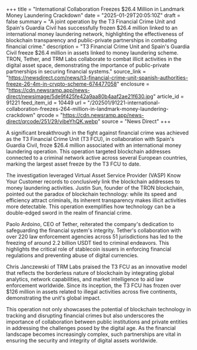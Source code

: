 +++
title = "International Collaboration Freezes $26.4 Million in Landmark Money Laundering Crackdown"
date = "2025-01-29T20:05:10Z"
draft = false
summary = "A joint operation by the T3 Financial Crime Unit and Spain's Guardia Civil has successfully frozen $26.4 million linked to an international money laundering network, highlighting the effectiveness of blockchain transparency and public-private partnerships in combating financial crime."
description = "T3 Financial Crime Unit and Spain's Guardia Civil freeze $26.4 million in assets linked to money laundering scheme. TRON, Tether, and TRM Labs collaborate to combat illicit activities in the digital asset space, demonstrating the importance of public-private partnerships in securing financial systems."
source_link = "https://newsdirect.com/news/t3-financial-crime-unit-spanish-authorities-freeze-26-4m-in-crypto-scheme-674477058"
enclosure = "https://cdn.newsramp.app/news-direct/newsimage/5de9f425fe42a9aa80b4aaf2ae21f630.jpg"
article_id = 91221
feed_item_id = 10449
url = "/202501/91221-international-collaboration-freezes-264-million-in-landmark-money-laundering-crackdown"
qrcode = "https://cdn.newsramp.app/news-direct/qrcode/251/29/vibeYhQK.webp"
source = "News Direct"
+++

<p>A significant breakthrough in the fight against financial crime was achieved as the T3 Financial Crime Unit (T3 FCU), in collaboration with Spain's Guardia Civil, froze $26.4 million associated with an international money laundering operation. This operation targeted blockchain addresses connected to a criminal network active across several European countries, marking the largest asset freeze by the T3 FCU to date.</p><p>The investigation leveraged Virtual Asset Service Provider (VASP) Know Your Customer records to conclusively link the blockchain addresses to money laundering activities. Justin Sun, founder of the TRON blockchain, pointed out the paradox of blockchain technology: while its speed and efficiency attract criminals, its inherent transparency makes illicit activities more detectable. This operation exemplifies how technology can be a double-edged sword in the realm of financial crime.</p><p>Paolo Ardoino, CEO of Tether, reiterated the company's dedication to safeguarding the financial system's integrity. Tether's collaboration with over 220 law enforcement agencies across 51 jurisdictions has led to the freezing of around 2.2 billion USDT tied to criminal endeavors. This highlights the critical role of stablecoin issuers in enforcing financial regulations and preventing abuse of digital currencies.</p><p>Chris Janczewski of TRM Labs praised the T3 FCU as an innovative model that reflects the borderless nature of blockchain by integrating global analytics, network capabilities, and market intelligence to aid law enforcement worldwide. Since its inception, the T3 FCU has frozen over $126 million in assets related to illegal activities across five continents, demonstrating the unit's global impact.</p><p>This operation not only showcases the potential of blockchain technology in tracking and disrupting financial crimes but also underscores the importance of collaboration between public institutions and private entities in addressing the challenges posed by the digital age. As the financial landscape becomes increasingly complex, such partnerships are vital in ensuring the security and integrity of digital assets worldwide.</p>